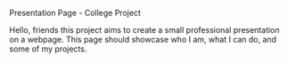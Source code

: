 Presentation Page - College Project

Hello, friends
this project aims to create a small professional presentation on a webpage. This page should showcase who I am, what I can do, and some of my projects.